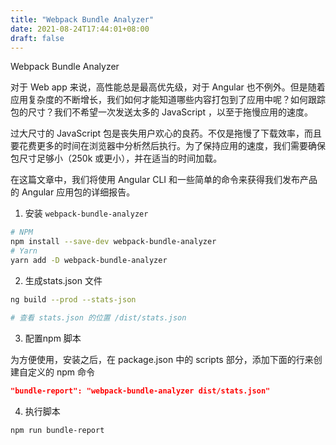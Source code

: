 ```yaml
---
title: "Webpack Bundle Analyzer"
date: 2021-08-24T17:44:01+08:00
draft: false
---
```


Webpack Bundle Analyzer

对于 Web app 来说，高性能总是最高优先级，对于 Angular 也不例外。但是随着应用复杂度的不断增长，我们如何才能知道哪些内容打包到了应用中呢？如何跟踪包的尺寸？我们不希望一次发送太多的 JavaScript ，以至于拖慢应用的速度。

过大尺寸的 JavaScript 包是丧失用户欢心的良药。不仅是拖慢了下载效率，而且要花费更多的时间在浏览器中分析然后执行。为了保持应用的速度，我们需要确保包尺寸足够小（250k 或更小），并在适当的时间加载。

在这篇文章中，我们将使用 Angular CLI 和一些简单的命令来获得我们发布产品的 Angular 应用包的详细报告。


1. 安装 `webpack-bundle-analyzer`

```bash
# NPM
npm install --save-dev webpack-bundle-analyzer
# Yarn
yarn add -D webpack-bundle-analyzer
```


2. 生成stats.json 文件

```bash
ng build --prod --stats-json

# 查看 stats.json 的位置 /dist/stats.json
```

3. 配置npm 脚本


为方便使用，安装之后，在 package.json 中的 scripts 部分，添加下面的行来创建自定义的 npm 命令 
```json
"bundle-report": "webpack-bundle-analyzer dist/stats.json"
```

4. 执行脚本
```bash
npm run bundle-report
```